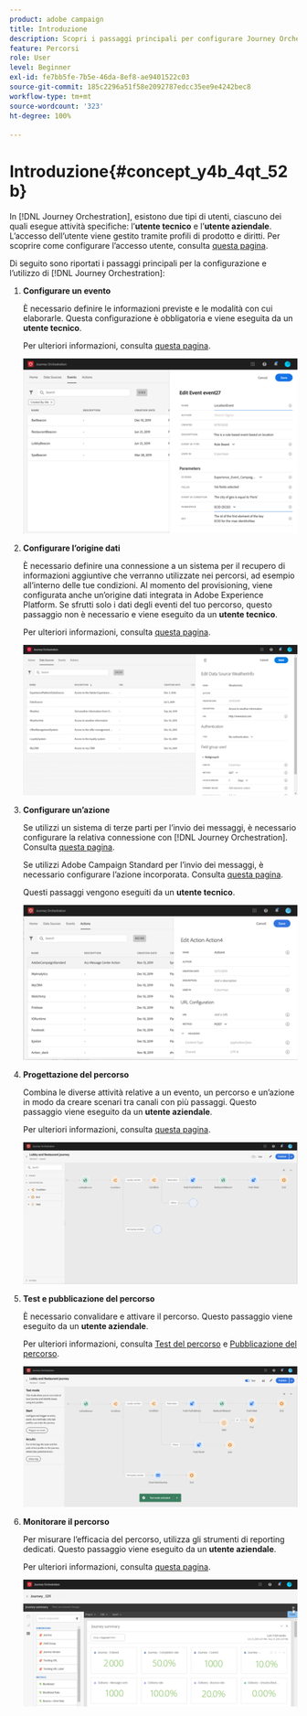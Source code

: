 ```yaml
---
product: adobe campaign
title: Introduzione
description: Scopri i passaggi principali per configurare Journey Orchestration e creare il primo percorso.
feature: Percorsi
role: User
level: Beginner
exl-id: fe7bb5fe-7b5e-46da-8ef8-ae9401522c03
source-git-commit: 185c2296a51f58e2092787edcc35ee9e4242bec8
workflow-type: tm+mt
source-wordcount: '323'
ht-degree: 100%

---
```


# Introduzione{#concept_y4b_4qt_52b}

In [!DNL Journey Orchestration], esistono due tipi di utenti, ciascuno dei quali esegue attività specifiche: l’**utente tecnico** e l’**utente aziendale**. L’accesso dell’utente viene gestito tramite profili di prodotto e diritti. Per scoprire come configurare l’accesso utente, consulta [questa pagina](../about/access-management.md).

Di seguito sono riportati i passaggi principali per la configurazione e l’utilizzo di [!DNL Journey Orchestration]:

1. **Configurare un evento**

   È necessario definire le informazioni previste e le modalità con cui elaborarle. Questa configurazione è obbligatoria e viene eseguita da un **utente tecnico**.

   Per ulteriori informazioni, consulta [questa pagina](../event/about-events.md).

   ![](../assets/journey7.png)

1. **Configurare l’origine dati**

   È necessario definire una connessione a un sistema per il recupero di informazioni aggiuntive che verranno utilizzate nei percorsi, ad esempio all’interno delle tue condizioni. Al momento del provisioning, viene configurata anche un’origine dati integrata in Adobe Experience Platform. Se sfrutti solo i dati degli eventi del tuo percorso, questo passaggio non è necessario e viene eseguito da un **utente tecnico**.

   Per ulteriori informazioni, consulta [questa pagina](../datasource/about-data-sources.md).

   ![](../assets/journey22.png)

1. **Configurare un’azione**

   Se utilizzi un sistema di terze parti per l’invio dei messaggi, è necessario configurare la relativa connessione con [!DNL Journey Orchestration]. Consulta [questa pagina](../action/about-custom-action-configuration.md).

   Se utilizzi Adobe Campaign Standard per l’invio dei messaggi, è necessario configurare l’azione incorporata. Consulta [questa pagina](../action/working-with-adobe-campaign.md).

   Questi passaggi vengono eseguiti da un **utente tecnico**.

   ![](../assets/custom2.png)

1. **Progettazione del percorso**

   Combina le diverse attività relative a un evento, un percorso e un’azione in modo da creare scenari tra canali con più passaggi. Questo passaggio viene eseguito da un **utente aziendale**.

   Per ulteriori informazioni, consulta [questa pagina](../building-journeys/journey.md).

   ![](../assets/journeyuc2_24.png)

1. **Test e pubblicazione del percorso**

   È necessario convalidare e attivare il percorso. Questo passaggio viene eseguito da un **utente aziendale**.

   Per ulteriori informazioni, consulta [Test del percorso](../building-journeys/testing-the-journey.md) e [Pubblicazione del percorso](../building-journeys/publishing-the-journey.md).

   ![](../assets/journeyuc2_32bis.png)

1. **Monitorare il percorso**

   Per misurare l’efficacia del percorso, utilizza gli strumenti di reporting dedicati. Questo passaggio viene eseguito da un **utente aziendale**.

   Per ulteriori informazioni, consulta [questa pagina](../reporting/about-journey-reports.md).

   ![](../assets/dynamic_report_journey_12.png)
